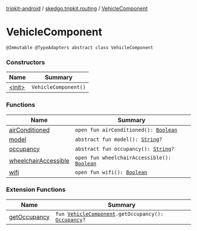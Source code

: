 [tripkit-android](../../index.md) / [skedgo.tripkit.routing](../index.md) / [VehicleComponent](./index.md)

# VehicleComponent

`@Immutable @TypeAdapters abstract class VehicleComponent`

### Constructors

| Name | Summary |
|---|---|
| [&lt;init&gt;](-init-.md) | `VehicleComponent()` |

### Functions

| Name | Summary |
|---|---|
| [airConditioned](air-conditioned.md) | `open fun airConditioned(): `[`Boolean`](https://kotlinlang.org/api/latest/jvm/stdlib/kotlin/-boolean/index.html) |
| [model](model.md) | `abstract fun model(): `[`String`](https://kotlinlang.org/api/latest/jvm/stdlib/kotlin/-string/index.html)`?` |
| [occupancy](occupancy.md) | `abstract fun occupancy(): `[`String`](https://kotlinlang.org/api/latest/jvm/stdlib/kotlin/-string/index.html)`?` |
| [wheelchairAccessible](wheelchair-accessible.md) | `open fun wheelchairAccessible(): `[`Boolean`](https://kotlinlang.org/api/latest/jvm/stdlib/kotlin/-boolean/index.html) |
| [wifi](wifi.md) | `open fun wifi(): `[`Boolean`](https://kotlinlang.org/api/latest/jvm/stdlib/kotlin/-boolean/index.html) |

### Extension Functions

| Name | Summary |
|---|---|
| [getOccupancy](../../com.skedgo.tripkit.ui.trip.details.viewmodel/get-occupancy.md) | `fun `[`VehicleComponent`](./index.md)`.getOccupancy(): `[`Occupancy`](../-occupancy/index.md)`?` |
